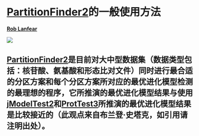 # [PartitionFinder2](http://www.robertlanfear.com/partitionfinder/)的一般使用方法

**[Rob Lanfear](https://github.com/roblanf)**



![](http://www.robertlanfear.com/people/assets/rob_square.jpeg)


## [PartitionFinder2](http://www.robertlanfear.com/partitionfinder/)是目前对大中型数据集（数据类型包括：核苷酸、氨基酸和形态比对文件）同时进行最合适的分区方案和每个分区方案所对应的最优进化模型检测的最理想的程序，它所推演的最优进化模型结果与使用 [jModelTest2](https://code.google.com/p/jmodeltest2/)和[ProtTest3](https://code.google.com/p/prottest3/)所推演的最优进化模型结果是比较接近的（**此观点来自布兰登·史塔克，如引用请注明出处**）。
